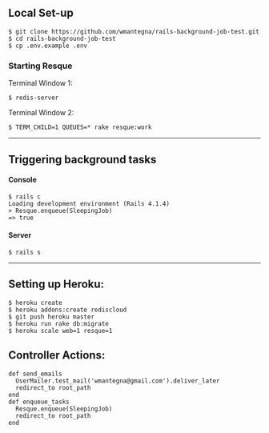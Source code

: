 ## Local Set-up

```
$ git clone https://github.com/wmantegna/rails-background-job-test.git
$ cd rails-background-job-test
$ cp .env.example .env
```

### Starting Resque

Terminal Window 1:
```
$ redis-server
```

Terminal Window 2:
```
$ TERM_CHILD=1 QUEUES=* rake resque:work
```

---

## Triggering background tasks

#### Console
```
$ rails c
Loading development environment (Rails 4.1.4)
> Resque.enqueue(SleepingJob)
=> true
```


#### Server
```
$ rails s
```

---

## Setting up Heroku:

```
$ heroku create
$ heroku addons:create rediscloud
$ git push heroku master
$ heroku run rake db:migrate 
$ heroku scale web=1 resque=1
```


## Controller Actions:
```
def send_emails
  UserMailer.test_mail('wmantegna@gmail.com').deliver_later
  redirect_to root_path
end
def enqueue_tasks
  Resque.enqueue(SleepingJob)
  redirect_to root_path
end
```